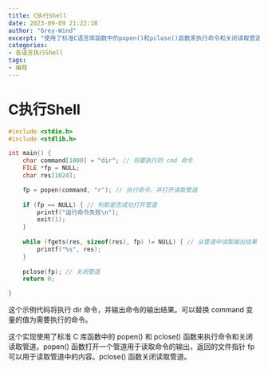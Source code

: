 ```yaml
---
title: C执行Shell
date: 2023-09-09 21:22:18
author: "Grey-Wind"
excerpt: "使用了标准C语言库函数中的popen()和pclose()函数来执行命令和关闭读取管道。"
categories:
- 各语言执行Shell
tags:
- 编程
---
```


# C执行Shell

```c
#include <stdio.h>
#include <stdlib.h>

int main() {
    char command[1000] = "dir"; // 将要执行的 cmd 命令
    FILE *fp = NULL;
    char res[1024];

    fp = popen(command, "r"); // 执行命令，并打开读取管道
     
    if (fp == NULL) { // 判断是否成功打开管道
        printf("运行命令失败\n");
        exit(1);
    }
     
    while (fgets(res, sizeof(res), fp) != NULL) { // 从管道中读取输出结果
        printf("%s", res);
    }
    
    pclose(fp); // 关闭管道
    return 0;

}
```

这个示例代码将执行 dir 命令，并输出命令的输出结果。可以替换 command 变量的值为需要执行的命令。

这个实现使用了标准 C 库函数中的 popen() 和 pclose() 函数来执行命令和关闭读取管道。popen() 函数打开一个管道用于读取命令的输出，返回的文件指针 fp 可以用于读取管道中的内容。pclose() 函数关闭读取管道。
